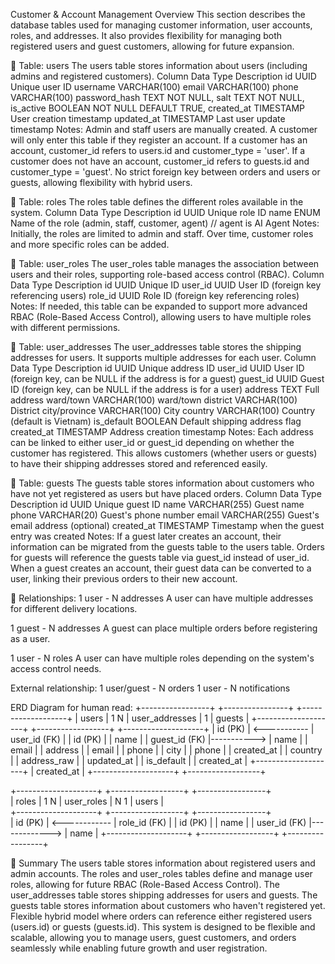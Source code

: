 Customer & Account Management
Overview
This section describes the database tables used for managing customer information, user accounts, roles, and addresses. It also provides flexibility for managing both registered users and guest customers, allowing for future expansion.

📌 Table: users
The users table stores information about users (including admins and registered customers).
Column	        Data Type	Description
id	            UUID	Unique user ID
username        VARCHAR(100)
email           VARCHAR(100)
phone           VARCHAR(100)
password_hash   TEXT NOT NULL,
salt            TEXT NOT NULL,
is_active       BOOLEAN NOT NULL DEFAULT TRUE,
created_at	    TIMESTAMP	User creation timestamp
updated_at	    TIMESTAMP	Last user update timestamp
Notes:
Admin and staff users are manually created.
A customer will only enter this table if they register an account.
If a customer has an account, customer_id refers to users.id and customer_type = 'user'.
If a customer does not have an account, customer_id refers to guests.id and customer_type = 'guest'.
No strict foreign key between orders and users or guests, allowing flexibility with hybrid users.


📌 Table: roles
The roles table defines the different roles available in the system.
Column	    Data Type	Description
id	        UUID	Unique role ID
name	    ENUM	Name of the role (admin, staff, customer, agent) // agent is AI Agent 
Notes:
Initially, the roles are limited to admin and staff. Over time, customer roles and more specific roles can be added.


📌 Table: user_roles
The user_roles table manages the association between users and their roles, supporting role-based access control (RBAC).
Column	Data Type	Description
id	UUID	Unique ID
user_id	UUID	User ID (foreign key referencing users)
role_id	UUID	Role ID (foreign key referencing roles)
Notes:
If needed, this table can be expanded to support more advanced RBAC (Role-Based Access Control), allowing users to have multiple roles with different permissions.


📌 Table: user_addresses
The user_addresses table stores the shipping addresses for users. It supports multiple addresses for each user.
Column	        Data Type	    Description
id	            UUID	        Unique address ID
user_id	        UUID	        User ID (foreign key, can be NULL if the address is for a guest)
guest_id	    UUID	        Guest ID (foreign key, can be NULL if the address is for a user)
address	        TEXT	        Full address
ward/town       VARCHAR(100)    ward/town
district        VARCHAR(100)    District
city/province	VARCHAR(100)	City
country	        VARCHAR(100)	Country (default is Vietnam)
is_default	    BOOLEAN	        Default shipping address flag
created_at	    TIMESTAMP	    Address creation timestamp
Notes:
Each address can be linked to either user_id or guest_id depending on whether the customer has registered.
This allows customers (whether users or guests) to have their shipping addresses stored and referenced easily.


📌 Table: guests
The guests table stores information about customers who have not yet registered as users but have placed orders.
Column	        Data Type	    Description
id	            UUID	        Unique guest ID
name	        VARCHAR(255)	Guest name
phone	        VARCHAR(20)	    Guest's phone number
email	        VARCHAR(255)	Guest's email address (optional)
created_at	    TIMESTAMP	    Timestamp when the guest entry was created
Notes:
If a guest later creates an account, their information can be migrated from the guests table to the users table.
Orders for guests will reference the guests table via guest_id instead of user_id.
When a guest creates an account, their guest data can be converted to a user, linking their previous orders to their new account.

📌 Relationships:
1 user - N addresses
A user can have multiple addresses for different delivery locations.

1 guest - N addresses
A guest can place multiple orders before registering as a user.

1 user - N roles
A user can have multiple roles depending on the system's access control needs.

External relationship:
1 user/guest - N orders
1 user - N notifications

ERD Diagram for human read:
+-----------------+                 +----------------+                 +-------------------+
|      users       | 1            N |  user_addresses |               1 |      guests       |
+--------------------+             +------------------+             +--------------------+
| id (PK)            | <----------- | user_id (FK)     |             | id (PK)            |
| name               |              | guest_id (FK)    |-----------> | name               |
| email              |              | address          |             | email              |
| phone              |              | city             |             | phone              |
| created_at         |              | country          |             | address_raw        |
| updated_at         |              | is_default       |             | created_at         |
+--------------------+              | created_at       |             +--------------------+
                                    +------------------+
                                             
+--------------------+               +------------------+               +-----------------+  
|      roles         | 1          N  |    user_roles    | N          1  |      users      |  
+--------------------+               +------------------+               +-----------------+  
| id (PK)            | <------------ | role_id (FK)     |               | id (PK)         |
| name               |               | user_id (FK)     |-------------> | name            |
+--------------------+               +------------------+               +-----------------+  

📌 Summary
The users table stores information about registered users and admin accounts.
The roles and user_roles tables define and manage user roles, allowing for future RBAC (Role-Based Access Control).
The user_addresses table stores shipping addresses for users and guests.
The guests table stores information about customers who haven't registered yet.
Flexible hybrid model where orders can reference either registered users (users.id) or guests (guests.id).
This system is designed to be flexible and scalable, allowing you to manage users, guest customers, and orders seamlessly while enabling future growth and user registration.

